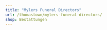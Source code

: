 ```yaml
---
title: "Mylers Funeral Directors"
url: /thomastown/mylers-funeral-directors/
shop: Bestattungen
---
```

